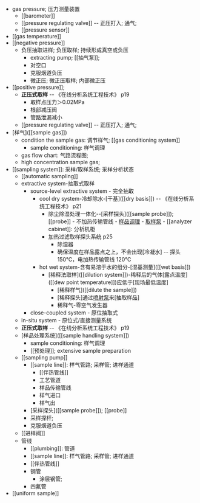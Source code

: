 - gas pressure; 压力测量装置
    - [[barometer]]
    - [[pressure regulating valve]] -- 正压打入; 通气;
    - [[pressure sensor]]
- [[gas temperature]]
- [[negative pressure]]
    - 负压抽取进样; 负压取样; 持续形成真空或负压
        - extracting pump; [[抽气泵]]; 
        - 对空口
        - 克服烟道负压
        - 微正压; 微正压取样; 内部微正压
- [[positive pressure]]; 
    - **正压式取样** -- 《在线分析系统工程技术》 p19
        - 取样点压力＞0.02MPa
        - 根部减压阀
        - 管路泄漏减小
    - [[pressure regulating valve]] -- 正压打入; 通气;
- [样气]([[sample gas]])
    - condition the sample gas: 调节样气; [[gas conditioning system]]
        - sample conditioning: 样气调理
    - gas flow chart: 气路流程图;
    - high concentration sample gas;
- [[sampling system]]: 采样/取样系统; 采样分析状态
    - [[automatic sampling]]
    - extractive system-抽取式取样
        - source-level extractive system - 完全抽取
            - cool dry system-冷却除水-[干基]([[dry basis]]) -- 《在线分析系统工程技术》 p21
                - 除尘除湿处理一体化--[采样探头]([[sample probe]]); [[probe]] - 不加热传输管线 - [样品调理](((u5vOhQFwJ))) - [取样泵](((OwFFkfZun))) - [[analyzer cabinet]]: 分析机柜
                - 加热过滤取样探头系统 p25
                    - 除湿器
                    - 确保温度在样品露点之上，不会出现[冷凝水] -- 探头 150℃，电加热传输管线 120℃
            - hot wet system-含有易溶于水的组分-[湿基测量]([[wet basis]])
                - [稀释法取样]([[dilution system]])-稀释后的气体[露点温度]([[dew point temperature]])应低于[现场最低温度]
                    - [稀释样气]([[dilute the sample]])
                    - [稀释探头]通过[喷射泵](((NFl37p3JQ)))来[抽取样品]
                    - 稀释气-零空气发生器
        - close-coupled system - 原位抽取式
    - in-situ system - 原位式/直接测量系统
    - **正压式取样** -- 《在线分析系统工程技术》 p19
    - [样品处理系统]([[sample handling system]])
        - sample conditioning: 样气调理
        - [[预处理]]; extensive sample preparation
    - [[sampling pump]] 
        - [[sample line]]: 样气管路; 采样管; 进样通道
            - [[伴热管线]]
            - 工艺管道
            - 样品传输管线
            - 样气进口
            - 样气出
        - [采样探头]([[sample probe]]); [[probe]]
        - 采样探杆; 
        - 克服烟道负压
    - [[进样阀]]
    - 管线
        - [[plumbing]]: 管道
        - [[sample line]]: 样气管路; 采样管; 进样通道
        - [[伴热管线]]
        - 钢管
            - 涂层钢管; 
        - 四氟管
- [[uniform sample]]
